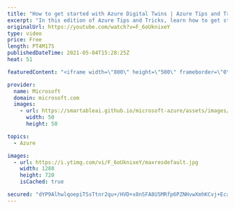 ```yaml
---
title: "How to get started with Azure Digital Twins | Azure Tips and Tricks"
excerpt: "In this edition of Azure Tips and Tricks, learn how to get started with Azure Digital Twins.    For more tips and tricks, visit: https://aka.ms/azuretipsandtricks   Create your free account today with Microsoft Azure: https://aka.ms/att/free Learn about Azure Digital Twins: https://docs.microsoft.com/azure/digital-twins/overview?WT.mc_id=docs-azuredevtipsvideo-azureappsdev"
originalUrl: https://youtube.com/watch?v=F_6oUknixeY
type: video
price: Free
length: PT4M17S
publishedDateTime: 2021-05-04T15:28:25Z
heat: 51

featuredContent: "<iframe width=\"800\" height=\"500\" frameborder=\"0\" src=\"https://www.youtube.com/embed/F_6oUknixeY\" allow=\"accelerometer; autoplay; encrypted-media; gyroscope; picture-in-picture\" allowfullscreen></iframe>"

provider:
  name: Microsoft
  domain: microsoft.com
  images:
    - url: https://smartableai.github.io/microsoft-azure/assets/images/organizations/microsoft.com-50x50.jpg
      width: 50
      height: 50

topics:
  - Azure

images:
  - url: https://i.ytimg.com/vi/F_6oUknixeY/maxresdefault.jpg
    width: 1280
    height: 720
    isCached: true

secured: "dYP9AlhwlqoepiTSsTtnr2qu+/HVD+x8nSFA8U5MRfp6PZNHvwXmhKCvj+EcaJFhaiulsrIm+3Zf60p5gCYEzbsuWFJIztOO3Nm4AvQL7V4QbZpiIMUclaVkFZRF+iF2HQm2cMJSH3yCWi73RVXLxkbW085hT1zvTAR2MxZQp2nGvR4DjAsOXNkbyGNZ6qgeGODMo+LpJgiIY3XbCfBwM5Etgu5+iPyhoKqL6i6cHygVPDe6Dlwr6RdSDqftjY4hSTkYMoe0eQNFnRQCft4iNFNBIMaO+yBUpjmqklc9Gp83hNu+2YTinDkf9M5lNRiEfg71b2c0rh0XbZ9kvN0Kxahk5MeKNRxLwq3cR2zXpyVhEVMihnIRbqiHl5MUO7T991fJ79mAp+rVlFozRrTFnE6yn570mfpu+pAtJqfdNdY=;lzZ5gCQZZwkja/6Lyoem1w=="
---
```


